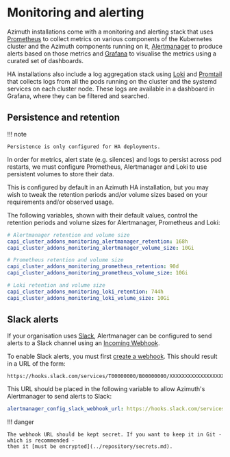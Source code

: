 # Monitoring and alerting

Azimuth installations come with a monitoring and alerting stack that uses
[Prometheus](https://prometheus.io/) to collect metrics on various components of the Kubernetes
cluster and the Azimuth components running on it,
[Alertmanager](https://prometheus.io/docs/alerting/latest/alertmanager/) to produce alerts
based on those metrics and [Grafana](https://grafana.com/) to visualise the metrics using a
curated set of dashboards.

HA installations also include a log aggregation stack using [Loki](https://grafana.com/oss/loki/)
and [Promtail](https://grafana.com/docs/loki/latest/clients/promtail/) that collects logs
from all the pods running on the cluster and the systemd services on each cluster node.
These logs are available in a dashboard in Grafana, where they can be filtered and searched.

## Persistence and retention

!!! note

    Persistence is only configured for HA deployments.

In order for metrics, alert state (e.g. silences) and logs to persist across pod restarts,
we must configure Prometheus, Alertmanager and Loki to use persistent volumes to store
their data.

This is configured by default in an Azimuth HA installation, but you may wish to tweak the
retention periods and/or volume sizes based on your requirements and/or observed usage.

The following variables, shown with their default values, control the retention periods and
volume sizes for Alertmanager, Prometheus and Loki:

```yaml  title="environments/my-site/inventory/group_vars/all/variables.yml"
# Alertmanager retention and volume size
capi_cluster_addons_monitoring_alertmanager_retention: 168h
capi_cluster_addons_monitoring_alertmanager_volume_size: 10Gi

# Prometheus retention and volume size
capi_cluster_addons_monitoring_prometheus_retention: 90d
capi_cluster_addons_monitoring_prometheus_volume_size: 10Gi

# Loki retention and volume size
capi_cluster_addons_monitoring_loki_retention: 744h
capi_cluster_addons_monitoring_loki_volume_size: 10Gi
```

## Slack alerts

If your organisation uses [Slack](https://slack.com/), Alertmanager can be configured to send
alerts to a Slack channel using an [Incoming Webhook](https://api.slack.com/messaging/webhooks).

To enable Slack alerts, you must first
[create a webhook](https://api.slack.com/messaging/webhooks#create_a_webhook). This should
result in a URL of the form:

```
https://hooks.slack.com/services/T00000000/B00000000/XXXXXXXXXXXXXXXXXXXXXXXX
```

This URL should be placed in the following variable to allow Azimuth's Alertmanager to send
alerts to Slack:

```yaml  title="environments/my-site/inventory/group_vars/all/secrets.yml"
alertmanager_config_slack_webhook_url: https://hooks.slack.com/services/T00000000/B00000000/XXXXXXXXXXXXXXXXXXXXXXXX
```

!!! danger

    The webhook URL should be kept secret. If you want to keep it in Git - which is recommended -
    then it [must be encrypted](../repository/secrets.md).
